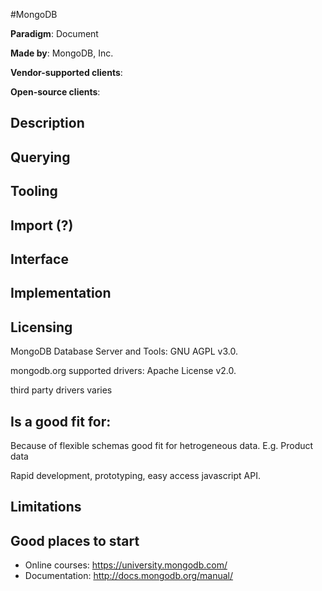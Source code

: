 #MongoDB

**Paradigm**: Document

**Made by**: MongoDB, Inc.

**Vendor-supported clients**:

**Open-source clients**:


## Description


## Querying


## Tooling


## Import (?)

## Interface


## Implementation

## Licensing
MongoDB Database Server and Tools: GNU AGPL v3.0.

mongodb.org supported drivers: Apache License v2.0.

third party drivers varies

## Is a good fit for:
Because of flexible schemas good fit for hetrogeneous data.
E.g. Product data

Rapid development, prototyping, easy access javascript API.

## Limitations

## Good places to start
* Online courses: https://university.mongodb.com/
* Documentation: http://docs.mongodb.org/manual/
